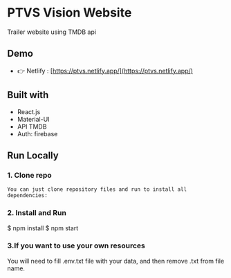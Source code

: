 # PTVS Vision Website

Trailer website using TMDB api

## Demo

- 👉 Netlify : [https://ptvs.netlify.app/](https://ptvs.netlify.app/)


## Built with

- React.js
- Material-UI
- API TMDB
- Auth: firebase

## Run Locally

### 1. Clone repo

```
You can just clone repository files and run to install all dependencies:

```
### 2. Install and Run

$ npm install
$ npm start

### 3.If you want to use your own resources 

You will need to fill .env.txt file with your data, and then remove .txt from file name.



